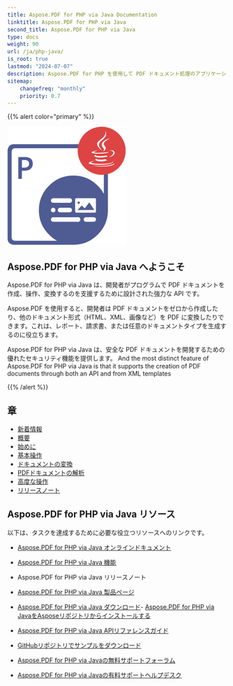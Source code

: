 ```yaml
---
title: Aspose.PDF for PHP via Java Documentation
linktitle: Aspose.PDF for PHP via Java
second_title: Aspose.PDF for PHP via Java
type: docs
weight: 90
url: /ja/php-java/
is_root: true
lastmod: "2024-07-07"
description: Aspose.PDF for PHP を使用して PDF ドキュメント処理のアプリケーションを作成する方法を学びます。チュートリアル、サンプルコードなどを参照してください。
sitemap:
    changefreq: "monthly"
    priority: 0.7
---
```


{{% alert color="primary" %}}

![Aspose.PDF for PHP via Java](aspose_pdf-for-php-java.png)

## Aspose.PDF for PHP via Java へようこそ

Aspose.PDF for PHP via Java は、開発者がプログラムで PDF ドキュメントを作成、操作、変換するのを支援するために設計された強力な API です。

Aspose.PDF を使用すると、開発者は PDF ドキュメントをゼロから作成したり、他のドキュメント形式（HTML、XML、画像など）を PDF に変換したりできます。これは、レポート、請求書、または任意のドキュメントタイプを生成するのに役立ちます。

Aspose.PDF for PHP via Java は、安全な PDF ドキュメントを開発するための優れたセキュリティ機能を提供します。
 And the most distinct feature of Aspose.PDF for PHP via Java is that it supports the creation of PDF documents through both an API and from XML templates

{{% /alert %}}

## 章

- [新着情報](/pdf/ja/php-java/whatsnew/)
- [概要](/pdf/ja/php-java/overview/)
- [始めに](/pdf/ja/php-java/get-started/)
- [基本操作](/pdf/ja/php-java/basic-operations/)
- [ドキュメントの変換](/pdf/ja/php-java/converting/)
- [PDFドキュメントの解析](/pdf/ja/php-java/parsing/)
- [高度な操作](/pdf/ja/php-java/advanced-operations/)
- [リリースノート]()

## Aspose.PDF for PHP via Java リソース

以下は、タスクを達成するために必要な役立つリソースへのリンクです。

- [Aspose.PDF for PHP via Java オンラインドキュメント](/pdf/ja/php-java/)
- [Aspose.PDF for PHP via Java 機能](/pdf/ja/java/key-features/)
- Aspose.PDF for PHP via Java リリースノート
- [Aspose.PDF for PHP via Java 製品ページ](https://products.aspose.com/pdf/php-java/)

- [Aspose.PDF for PHP via Java ダウンロード](https://github.com/aspose-pdf/Aspose.PDF-for-PHP-via-Java)- [Aspose.PDF for PHP via JavaをAsposeリポジトリからインストールする](/pdf/ja/php-java/installation/)
- [Aspose.PDF for PHP via Java APIリファレンスガイド](https://reference.aspose.com/java/pdf)
- [GitHubリポジトリでサンプルをダウンロード](https://github.com/aspose-pdf/Aspose.PDF-for-PHP-via-Java)
- [Aspose.PDF for PHP via Javaの無料サポートフォーラム](https://forum.aspose.com/c/pdf)
- [Aspose.PDF for PHP via Javaの有料サポートヘルプデスク](https://helpdesk.aspose.com/)
